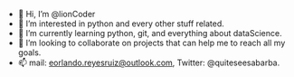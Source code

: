 - 👋 Hi, I’m @lionCoder
- 👀 I’m interested in python and every other stuff related.
- 🌱 I’m currently learning python, git, and everything about dataScience.
- 💞️ I’m looking to collaborate on projects that can help me to reach all my goals.
- 📫 mail: eorlando.reyesruiz@outlook.com, Twitter: @quiteseesabarba.

<!---
lionCode2308/lionCode2308 is a ✨ special ✨ repository because its `README.md` (this file) appears on your GitHub profile.
You can click the Preview link to take a look at your changes.
--->
